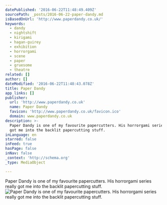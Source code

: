 ```yaml
---
datePublished: '2016-06-22T11:48:49.409Z'
sourcePath: _posts/2016-06-22-paper-dandy.md
isBasedOnUrl: 'http://www.paperdandy.co.uk/'
keywords:
  - dandy
  - nightshift
  - kirigami
  - hagan-guirey
  - exhibition
  - horrorgami
  - scene
  - paper
  - gruesome
  - theatre
related: []
author: []
dateModified: '2016-06-22T11:48:43.078Z'
title: Paper Dandy
app_links: []
publisher:
  url: 'http://www.paperdandy.co.uk'
  name: Paper Dandy
  favicon: 'http://www.paperdandy.co.uk/favicon.ico'
  domain: www.paperdandy.co.uk
description: >-
  Paper Dandy is one of my favourite papercutters. His horrorgami series really
  got me into the backlit papercutting stuff.
inLanguage: en
starred: false
inFeed: true
hasPage: false
inNav: false
_context: 'http://schema.org'
_type: MediaObject

---
```

Paper Dandy is one of my favourite papercutters. His horrorgami series really got me into the backlit papercutting stuff.
![Paper Dandy is one of my favourite papercutters. His horrorgami series really got me into the backlit papercutting stuff.](https://the-grid-user-content.s3-us-west-2.amazonaws.com/f3a0f2b2-5f7d-4454-bfad-18dfe55b6708.jpg)